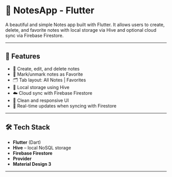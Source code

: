 # 📝 NotesApp - Flutter

A beautiful and simple Notes app built with Flutter. It allows users to create, delete, and favorite notes with local storage via Hive and optional cloud sync via Firebase Firestore.

---

## 🚀 Features

- 📝 Create, edit, and delete notes
- 🌟 Mark/unmark notes as Favorite
- 🗂️ Tab layout: All Notes | Favorites
- 💾 Local storage using Hive
- ☁️ Cloud sync with Firebase Firestore
- 🎯 Clean and responsive UI
- 🔔 Real-time updates when syncing with Firestore

---

## 🛠️ Tech Stack

- **Flutter** (Dart)
- **Hive** – local NoSQL storage
- **Firebase Firestore** 
- **Provider** 
- **Material Design 3**

---
